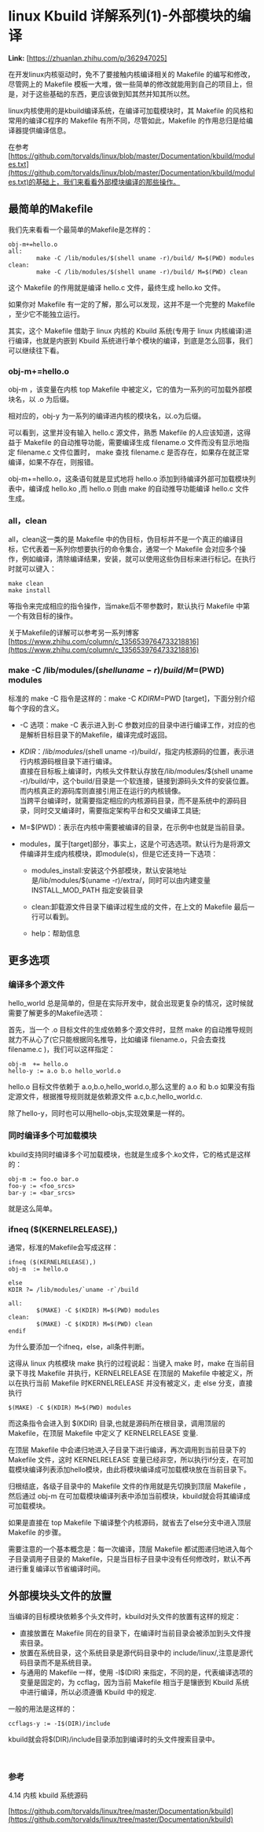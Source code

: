 # linux Kbuild 详解系列(1)-外部模块的编译

 **Link:** [https://zhuanlan.zhihu.com/p/362947025]

在开发linux内核驱动时，免不了要接触内核编译相关的 Makefile 的编写和修改，尽管网上的 Makefile 模板一大堆，做一些简单的修改就能用到自己的项目上，但是，对于这些基础的东西，更应该做到知其然并知其所以然。 

linux内核使用的是kbuild编译系统，在编译可加载模块时，其 Makefile 的风格和常用的编译C程序的 Makefile 有所不同，尽管如此，Makefile 的作用总归是给编译器提供编译信息。

在参考[https://github.com/torvalds/linux/blob/master/Documentation/kbuild/modules.txt](https://github.com/torvalds/linux/blob/master/Documentation/kbuild/modules.txt)的基础上，我们来看看外部模块编译的那些操作。 

  

## 最简单的Makefile  

我们先来看看一个最简单的Makefile是怎样的：


```
obj-m+=hello.o
all:
        make -C /lib/modules/$(shell uname -r)/build/ M=$(PWD) modules
clean:
        make -C /lib/modules/$(shell uname -r)/build/ M=$(PWD) clean
```
这个 Makefile 的作用就是编译 hello.c 文件，最终生成 hello.ko 文件。 

如果你对 Makefile 有一定的了解，那么可以发现，这并不是一个完整的 Makefile ，至少它不能独立运行。 

其实，这个 Makefile 借助于 linux 内核的 Kbuild 系统(专用于 linux 内核编译)进行编译，也就是内嵌到 Kbuild 系统进行单个模块的编译，到底是怎么回事，我们可以继续往下看。 

  

### obj-m+=hello.o  

obj-m ，该变量在内核 top Makefile 中被定义，它的值为一系列的可加载外部模块名，以 .o 为后缀。 

相对应的，obj-y 为一系列的编译进内核的模块名，以.o为后缀。 

可以看到，这里并没有输入 hello.c 源文件，熟悉 Makefile 的人应该知道，这得益于 Makefile 的自动推导功能，需要编译生成 filename.o 文件而没有显示地指定 filename.c 文件位置时， make 查找 filename.c 是否存在，如果存在就正常编译，如果不存在，则报错。 

obj-m+=hello.o，这条语句就是显式地将 hello.o 添加到待编译外部可加载模块列表中，编译成 hello.ko ,而 hello.o 则由 make 的自动推导功能编译 hello.c 文件生成。 

  

### all，clean  

all，clean这一类的是 Makefile 中的伪目标，伪目标并不是一个真正的编译目标，它代表着一系列你想要执行的命令集合，通常一个 Makefile 会对应多个操作，例如编译，清除编译结果，安装，就可以使用这些伪目标来进行标记。在执行时就可以键入：


```
make clean
make install
```
等指令来完成相应的指令操作，当make后不带参数时，默认执行 Makefile 中第一个有效目标的操作。 

关于Makefile的详解可以参考另一系列博客[https://www.zhihu.com/column/c_1356539764733218816](https://www.zhihu.com/column/c_1356539764733218816)

  

### make -C /lib/modules/$(shell uname -r)/build/ M=$(PWD) modules  

标准的 make -C 指令是这样的：make -C $KDIR M=$PWD [target]，下面分别介绍每个字段的含义。 

* -C 选项：make -C 表示进入到-C 参数对应的目录中进行编译工作，对应的也是解析目标目录下的Makefile，编译完成时返回。
* $KDIR：/lib/modules/$(shell uname -r)/build/，指定内核源码的位置，表示进行内核源码根目录下进行编译。   
 直接在目标板上编译时，内核头文件默认存放在/lib/modules/$(shell uname -r)/build/中，这个build/目录是一个软连接，链接到源码头文件的安装位置。而内核真正的源码库则直接引用正在运行的内核镜像。   
  当跨平台编译时，就需要指定相应的内核源码目录，而不是系统中的源码目录，同时交叉编译时，需要指定架构平台和交叉编译工具链;
* M=$(PWD)：表示在内核中需要被编译的目录，在示例中也就是当前目录。
* modules，属于[target]部分，事实上，这是个可选选项。默认行为是将源文件编译并生成内核模块，即module(s)，但是它还支持一下选项：

   + modules_install:安装这个外部模块，默认安装地址是/lib/modules/$(uname -r)/extra/，同时可以由内建变量 INSTALL_MOD_PATH 指定安装目录

   + clean:卸载源文件目录下编译过程生成的文件，在上文的 Makefile 最后一行可以看到。

   + help：帮助信息

     

## 更多选项  
### 编译多个源文件  

hello_world 总是简单的，但是在实际开发中，就会出现更复杂的情况，这时候就需要了解更多的Makefile选项：

首先，当一个 .o 目标文件的生成依赖多个源文件时，显然 make 的自动推导规则就力不从心了(它只能根据同名推导，比如编译 filename.o，只会去查找 filename.c )，我们可以这样指定：


```
obj-m  += hello.o
hello-y := a.o b.o hello_world.o
```
hello.o 目标文件依赖于 a.o,b.o,hello_world.o,那么这里的 a.o 和 b.o 如果没有指定源文件，根据推导规则就是依赖源文件 a.c,b.c,hello_world.c. 

除了hello-y，同时也可以用hello-objs,实现效果是一样的。 

  

### 同时编译多个可加载模块  

kbuild支持同时编译多个可加载模块，也就是生成多个.ko文件，它的格式是这样的：


```
obj-m := foo.o bar.o
foo-y := <foo_srcs>
bar-y := <bar_srcs>
```
就是这么简单。 

  

### ifneq ($(KERNELRELEASE),)  

通常，标准的Makefile会写成这样：


```
ifneq ($(KERNELRELEASE),)
obj-m  := hello.o

else
KDIR ?= /lib/modules/`uname -r`/build

all:
        $(MAKE) -C $(KDIR) M=$(PWD) modules
clean:
        $(MAKE) -C $(KDIR) M=$(PWD) clean
endif
```
为什么要添加一个ifneq，else，all条件判断。 

这得从 linux 内核模块 make 执行的过程说起：当键入 make 时，make 在当前目录下寻找 Makefile 并执行，KERNELRELEASE 在顶层的 Makefile 中被定义，所以在执行当前 Makefile 时KERNELRELEASE 并没有被定义，走 else 分支，直接执行


```
$(MAKE) -C $(KDIR) M=$(PWD) modules
```
而这条指令会进入到 $(KDIR) 目录,也就是源码所在根目录，调用顶层的 Makefile，在顶层 Makefile 中定义了 KERNELRELEASE 变量. 

在顶层 Makefile 中会递归地进入子目录下进行编译，再次调用到当前目录下的 Makefile 文件，这时 KERNELRELEASE 变量已经非空，所以执行if分支，在可加载模块编译列表添加hello模块，由此将模块编译成可加载模块放在当前目录下。 

归根结底，各级子目录中的 Makefile 文件的作用就是先切换到顶层 Makefile ，然后通过 obj-m 在可加载模块编译列表中添加当前模块，kbuild就会将其编译成可加载模块。 

如果是直接在 top Makefile 下编译整个内核源码，就省去了else分支中进入顶层 Makefile 的步骤。 

需要注意的一个基本概念是：每一次编译，顶层 Makefile 都试图递归地进入每个子目录调用子目录的 Makefile，只是当目标子目录中没有任何修改时，默认不再进行重复编译以节省编译时间。 

  

## 外部模块头文件的放置  

当编译的目标模块依赖多个头文件时，kbuild对头文件的放置有这样的规定：

* 直接放置在 Makefile 同在的目录下，在编译时当前目录会被添加到头文件搜索目录。
* 放置在系统目录，这个系统目录是源代码目录中的 include/linux/,注意是源代码目录而不是系统目录。
* 与通用的 Makefile 一样，使用 -I$(DIR) 来指定，不同的是，代表编译选项的变量是固定的，为 ccflag，因为当前 Makefile 相当于是镶嵌到 Kbuild 系统中进行编译，所以必须遵循 Kbuild 中的规定.

一般的用法是这样的：	


```
ccflags-y := -I$(DIR)/include
```
kbuild就会将$(DIR)/include目录添加到编译时的头文件搜索目录中。 

​	  

### 参考  

4.14 内核 kbuild 系统源码

[https://github.com/torvalds/linux/tree/master/Documentation/kbuild](https://github.com/torvalds/linux/tree/master/Documentation/kbuild)

